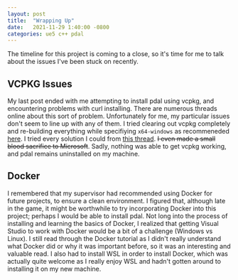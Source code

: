 ```yaml
---
layout: post
title:  "Wrapping Up"
date:   2021-11-29 1:40:00 -0800
categories: ue5 c++ pdal
---
```


The timeline for this project is coming to a close, so it's time for me to talk about the issues I've been stuck on recently.

## VCPKG Issues

My last post ended with me attempting to install pdal using vcpkg, and encountering problems with curl installing. There are numerous threads online about this sort of problem. Unfortunately for me, my particular issues don't seem to line up with any of them. I tried clearing out vcpkg completely and re-building everything while specifiying `x64-windows` as recommeneded [here](https://stackoverflow.com/questions/59291118/a-suspected-bug-in-vcpkg-curl-on-windows). I tried every solution I could from [this thread](https://github.com/microsoft/vcpkg/issues/14524). ~~I even made a small blood sacrifice to Microsoft~~. Sadly, nothing was able to get vcpkg working, and pdal remains uninstalled on my machine.

## Docker

I remembered that my supervisor had recommended using Docker for future projects, to ensure a clean environment. I figured that, although late in the game, it might be worthwhile to try incorporating Docker into this project; perhaps I would be able to install pdal. Not long into the process of installing and learning the basics of Docker, I realized that getting Visual Studio to work with Docker would be a bit of a challenge (Windows vs Linux). I still read through the Docker tutorial as I didn't really understand what Docker did or why it was important before, so it was an interesting and valuable read. I also had to install WSL in order to install Docker, which was actually quite welcome as I really enjoy WSL and hadn't gotten around to installing it on my new machine.